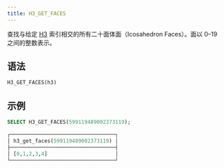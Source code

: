 ```yaml
---
title: H3_GET_FACES
---
```


查找与给定 [H3](https://eng.uber.com/h3/) 索引相交的所有二十面体面（Icosahedron Faces）。面以 0–19 之间的整数表示。

## 语法

```sql
H3_GET_FACES(h3)
```

## 示例

```sql
SELECT H3_GET_FACES(599119489002373119);

┌──────────────────────────────────┐
│ h3_get_faces(599119489002373119) │
├──────────────────────────────────┤
│ [0,1,2,3,4]                      │
└──────────────────────────────────┘
```